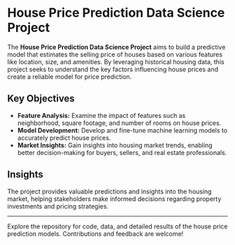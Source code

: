 # House Price Prediction Data Science Project

The **House Price Prediction Data Science Project** aims to build a predictive model that estimates the selling price of houses based on various features like location, size, and amenities. By leveraging historical housing data, this project seeks to understand the key factors influencing house prices and create a reliable model for price prediction.

## Key Objectives

- **Feature Analysis:** Examine the impact of features such as neighborhood, square footage, and number of rooms on house prices.
- **Model Development:** Develop and fine-tune machine learning models to accurately predict house prices.
- **Market Insights:** Gain insights into housing market trends, enabling better decision-making for buyers, sellers, and real estate professionals.

## Insights

The project provides valuable predictions and insights into the housing market, helping stakeholders make informed decisions regarding property investments and pricing strategies.

---

Explore the repository for code, data, and detailed results of the house price prediction models. Contributions and feedback are welcome!
